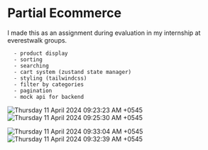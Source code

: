 # Partial Ecommerce

I made this as an assignment during evaluation in my internship at everestwalk groups.

```
  - product display
  - sorting
  - searching
  - cart system (zustand state manager)
  - styling (tailwindcss)
  - filter by categories
  - pagination
  - mock api for backend
```


![Thursday 11 April 2024 09:23:23 AM +0545](https://github.com/mac-ad/everestwalk-assignment-1/assets/135103958/2188c11f-59ad-4c93-afdb-fe6e0dc29da4)
![Thursday 11 April 2024 09:25:30 AM +0545](https://github.com/mac-ad/everestwalk-assignment-1/assets/135103958/a139936e-1dbe-4bf3-858b-df0d24f09b3b)

![Thursday 11 April 2024 09:33:04 AM +0545](https://github.com/mac-ad/everestwalk-assignment-1/assets/135103958/7407c8dd-0857-4100-8079-3cd3267f4707)
![Thursday 11 April 2024 09:32:39 AM +0545](https://github.com/mac-ad/everestwalk-assignment-1/assets/135103958/e67207aa-ce27-4c28-a1ae-97b5904281fe)
